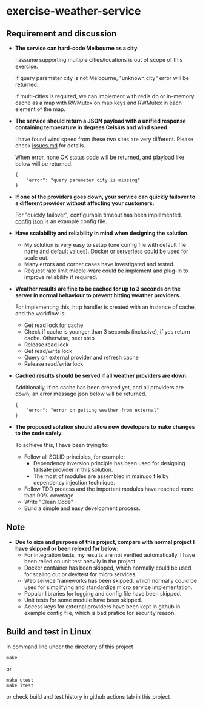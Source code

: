 # exercise-weather-service
## Requirement and discussion

* **The service can hard-code Melbourne as a city.**

    I assume supporting multiple cities/locations is out of scope of this exercise. 

    If query parameter city is not Melbourne, "unknown city" error will be returned.

    If multi-cities is required, we can implement with redis db or in-memory cache as a map with RWMutex on map keys and RWMutex in each element of the map.

* **The service should return a JSON payload with a unified response containing temperature in degrees Celsius and wind speed.**

    I have found wind speed from these two sites are very different. Please check [issues.md](issues.md) for details.

    When error, none OK status code will be returned, and playload like below will be returned.
    ```
    {
    	"error": "query parameter city is missing"
    }
    ```

* **If one of the providers goes down, your service can quickly failover to a different provider without affecting your customers.**

    For "quickly failover", configurable timeout has been implemented. [config.json](config.json) is an example config file.

* **Have scalability and reliability in mind when designing the solution.**
    - My solution is very easy to setup (one config file with default file name and default values). Docker or serverless could be used for scale out.
    - Many errors and corner cases have investigated and tested.
    - Request rate limit middle-ware could be implement and plug-in to improve reliability if required.

* **Weather results are fine to be cached for up to 3 seconds on the server in normal behaviour to prevent hitting weather providers.**

    For implementing this, http handler is created with an instance of cache, and the workflow is:

    - Get read lock for cache
    - Check if cache is younger than 3 seconds (inclusive), if yes return cache. Otherwise, next step
    - Release read lock
    - Get read/write lock
    - Query on external provider and refresh cache
    - Release read/write lock

* **Cached results should be served if all weather providers are down.**

    Additionally, if no cache has been created yet, and all providers are down, an error message json below will be returned.
    ```
    {
	    "error": "error on getting weather from external"
    }
    ```

* **The proposed solution should allow new developers to make changes to the code safely.**

    To achieve this, I have been trying to:
    
    - Follow all SOLID principles, for example:
        - Dependency inversion principle has been used for designing failsafe provider in this solution.
        - The most of modules are assembled in main.go file by dependency injection technique.
    - Follow TDD process and the important modules have reached more than 90% coverage
    - Write "Clean Code" 
    - Build a simple and easy development process.

## Note

* **Due to size and purpose of this project, compare with normal project I have skipped or been relexed for below:**
    - For integration tests, my results are not verified automatically. I have been relied on unit test heavily in the project.
    - Docker container has been skipped, which normally could be used for scaling out or dev/test for micro services.
    - Web service frameworks has been skipped, which normally could be used for simplifying and standardize micro service implementation.
    - Popular libraries for logging and config file have been skipped.
    - Unit tests for some module have been skipped.
    - Access keys for external providers have been kept in github in example config file, which is bad pratice for security reason.

## Build and test in Linux

In command line under the directory of this project
```
make
```
or 
```
make utest
make itest
```
or check build and test history in github actions tab in this project
